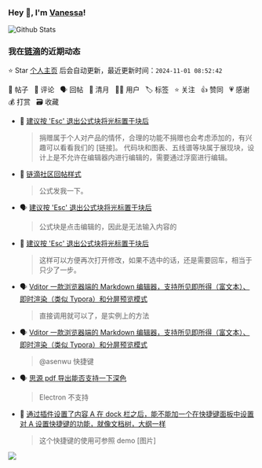 ### Hey 👋, I'm [Vanessa](http://vanessa.b3log.org/)!

![Github Stats](https://github-readme-stats.vercel.app/api?username=Vanessa219&show_icons=true)

<!--events start -->

### 我在[链滴](https://ld246.com)的近期动态

⭐️ Star [个人主页](https://github.com/Vanessa219/Vanessa219) 后会自动更新，最近更新时间：`2024-11-01 08:52:42`

📝 帖子 &nbsp; 💬 评论 &nbsp; 🗣 回帖 &nbsp; 🌙 清月 &nbsp; 👨‍💻 用户 &nbsp; 🏷️ 标签 &nbsp; ⭐️ 关注 &nbsp; 👍 赞同 &nbsp; 💗 感谢 &nbsp; 💰 打赏 &nbsp; 🗃 收藏

* 💬 [建议按 'Esc' 退出公式块将光标置于块后](https://ld246.com/article/1730263684341/comment/1730386963313#comments)

  > 捐赠属于个人对产品的情怀，合理的功能不捐赠也会考虑添加的，有兴趣可以看看我们的 [链接]。 代码块和图表、五线谱等块属于展现块，设计上是不允许在编辑器内进行编辑的，需要通过浮窗进行编辑。
* 💬 [链滴社区回帖样式](https://ld246.com/article/1730370679686/comment/1730385963200#comments)

  > 公式发我一下。
* 🗣 [建议按 'Esc' 退出公式块将光标置于块后](https://ld246.com/article/1730263684341/comment/1730306118051#comments)

  > 公式块是点击编辑的，因此是无法输入内容的
* 💬 [建议按 'Esc' 退出公式块将光标置于块后](https://ld246.com/article/1730263684341/comment/1730301885297#comments)

  > 这样可以方便再次打开修改，如果不选中的话，还是需要回车，相当于只少了一步。
* 🗣 [Vditor 一款浏览器端的 Markdown 编辑器，支持所见即所得（富文本）、即时渲染（类似 Typora）和分屏预览模式](https://ld246.com/article/1549638745630/comment/1730289257434#comments)

  > 直接调用就可以了，是实例上的方法
* 🗣 [Vditor 一款浏览器端的 Markdown 编辑器，支持所见即所得（富文本）、即时渲染（类似 Typora）和分屏预览模式](https://ld246.com/article/1549638745630/comment/1728960156710#comments)

  > @asenwu 快捷键
* 🗣 [思源 pdf 导出能否支持一下深色](https://ld246.com/article/1730199161143/comment/1730200249245#comments)

  > Electron 不支持
* 💬 [通过插件设置了内容 A 在 dock 栏之后，能不能加一个在快捷键面板中设置对 A 设置快捷键的功能，就像文档树，大纲一样](https://ld246.com/article/1730206714275/comment/1730250345541#comments)

  > 这个快捷键的使用可参照 demo [图片]


<!--events end -->

<a title="Hits" target="_blank" href="https://github.com/Vanessa219/Vanessa219"><img src="https://hits.b3log.org/Vanessa219/Vanessa219.svg"></a>
